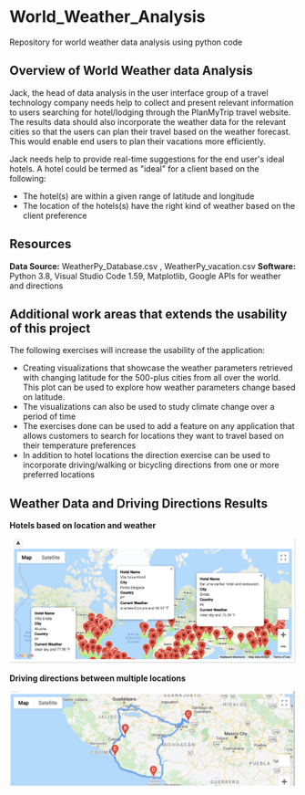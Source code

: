# World_Weather_Analysis
Repository for world weather data analysis using python code

## Overview of World Weather data Analysis
Jack, the head of data analysis in the user interface group of a travel technology company needs help to collect and present relevant information to users searching for hotel/lodging through the PlanMyTrip travel website. The results data should also incorporate the weather data for the relevant cities so that the users can plan their travel based on the weather forecast. This would enable end users to plan their vacations more efficiently.  

Jack needs help to provide real-time suggestions for the end user's ideal hotels. A hotel could be termed as "ideal" for a client based on the following:

- The hotel(s) are within a given range of latitude and longitude
- The location of the hotels(s) have the right kind of weather based on the client preference

## Resources
**Data Source:** WeatherPy_Database.csv , WeatherPy_vacation.csv
**Software:** Python 3.8, Visual Studio Code 1.59, Matplotlib, Google APIs for weather and directions


## Additional work areas that extends the usability of this project
The following exercises will increase the usability of the application:
 - Creating visualizations that showcase the weather parameters retrieved with changing latitude for the 500-plus cities from all over the world. This plot can be used to explore how weather parameters change based on latitude. 
- The visualizations can also be used to study climate change over a period of time
- The exercises done can be used to add a feature on any application that allows customers to search for locations they want to travel based on their temperature preferences
- In addition to hotel locations the direction exercise can be used to incorporate driving/walking or bicycling directions from one or more preferred locations

## Weather Data and Driving Directions Results

**Hotels based on location and weather**

![Hotels](/Vacation_Search/WeatherPy_vacation_map.png)

**Driving directions between multiple locations**

![Directions](/Vacation_Itinerary/WeatherPy_travel_map.png)

